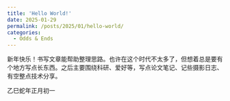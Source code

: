 ```yaml
---
title: 'Hello World!'
date: 2025-01-29
permalink: /posts/2025/01/hello-world/
categories:
  - Odds & Ends
---
```


新年快乐！书写文章能帮助整理思路。也许在这个时代不太多了，但想着总是要有个地方写点长东西。之后主要围绕科研、爱好等，写点论文笔记、记些摄影日志、有空整点技术分享。

乙巳蛇年正月初一

